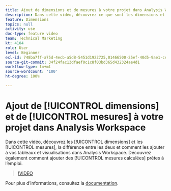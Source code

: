 ```yaml
---
title: Ajout de dimensions et de mesures à votre projet dans Analysis Workspace
description: Dans cette vidéo, découvrez ce que sont les dimensions et les mesures, la différence entre les deux et comment les ajouter à vos tableaux et visualisations dans Analysis Workspace. Découvrez également comment ajouter des mesures calculées prêtes à l’emploi.
feature: Dimensions
topics: null
activity: use
doc-type: feature video
team: Technical Marketing
kt: 4104
role: User
level: Beginner
exl-id: 748ba7ff-a75d-4ecb-a5d8-5451d1922725,01466500-25ef-40d5-9ae1-ce1e0e92b0b5
source-git-commit: 34f24fac13dfaef0c1c8f03bd365d432324ae4d1
workflow-type: tm+mt
source-wordcount: '100'
ht-degree: 100%

---
```


# Ajout de [!UICONTROL dimensions] et de [!UICONTROL mesures] à votre projet dans Analysis Workspace

Dans cette vidéo, découvrez les [!UICONTROL dimensions] et les [!UICONTROL mesures], la différence entre les deux et comment les ajouter à vos tableaux et visualisations dans Analysis Workspace. Découvrez également comment ajouter des [!UICONTROL mesures calculées] prêtes à l’emploi.

>[!VIDEO](https://video.tv.adobe.com/v/30606/?quality=12)

Pour plus d’informations, consultez la [documentation](https://experienceleague.adobe.com/docs/analytics/analyze/analysis-workspace/components/analysis-workspace-components.html?lang=fr).
